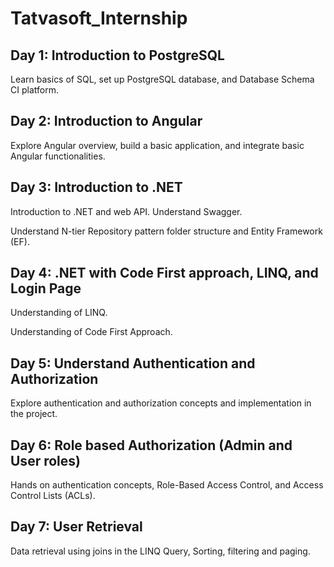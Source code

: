 <h1>Tatvasoft_Internship</h1>

<h2>Day 1: Introduction to PostgreSQL</h2>
<p>Learn basics of SQL, set up PostgreSQL database, and Database Schema CI platform.</p>

<h2>Day 2: Introduction to Angular</h2>
<p>Explore Angular overview, build a basic application, and integrate basic Angular functionalities.</p>

<h2>Day 3: Introduction to .NET</h2>
<p>Introduction to .NET and web API. Understand Swagger.</p>
<p>Understand N-tier Repository pattern folder structure and Entity Framework (EF).</p>

<h2>Day 4: .NET with Code First approach, LINQ, and Login Page</h2>
<p>Understanding of LINQ.</p>
<p>Understanding of Code First Approach.</p>

<h2>Day 5: Understand Authentication and Authorization</h2>
<p>Explore authentication and authorization concepts and implementation in the project.</p>

<h2>Day 6: Role based Authorization (Admin and User roles)</h2>
<p>Hands on authentication concepts, Role-Based Access Control, and Access Control Lists (ACLs).</p>

<h2>Day 7: User Retrieval</h2>
<p>Data retrieval using joins in the LINQ Query, Sorting, filtering and paging.</p>

